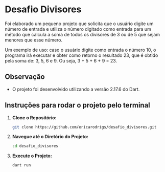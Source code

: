 # Desafio Divisores

Foi elaborado um pequeno projeto que solicita que o usuário digite um número de entrada e utiliza o número digitado como entrada para um método que calcula a soma de todos os divisores de 3 ou de 5 que sejam menores que esse número.

Um exemplo de uso: caso o usuário digite como entrada o número 10, o programa irá executar e obter como retorno o resultado 23, que é obtido pela soma de: 3, 5, 6 e 9. Ou seja, 3 + 5 + 6 + 9 = 23.

## Observação

- O projeto foi desenvolvido utilizando a versão 2.17.6 do Dart.

## Instruções para rodar o projeto pelo terminal

1. **Clone o Repositório:**

   ```bash
   git clone https://github.com/ericarodrigs/desafio_divisores.git
   ```

2. **Navegue até o Diretório do Projeto:**
    ```bash
    cd desafio_divisores
    ```
3. **Execute o Projeto:**
    ```
    dart run
    ```



